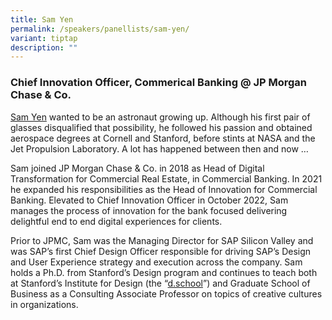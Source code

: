 ```yaml
---
title: Sam Yen
permalink: /speakers/panellists/sam-yen/
variant: tiptap
description: ""
---
```

<h3><strong>Chief Innovation Officer, Commerical Banking @ JP Morgan Chase &amp; Co.</strong></h3>
<p><a href="https://www.linkedin.com/in/yensam/" rel="noopener nofollow" target="_blank">Sam Yen</a> wanted
to be an astronaut growing up. Although his first pair of glasses disqualified
that possibility, he followed his passion and obtained aerospace degrees
at Cornell and Stanford, before stints at NASA and the Jet Propulsion Laboratory.
A lot has happened between then and now …</p>
<p>Sam joined JP Morgan Chase &amp; Co. in 2018 as Head of Digital Transformation
for Commercial Real Estate, in Commercial Banking. In 2021 he expanded
his responsibilities as the Head of Innovation for Commercial Banking.
Elevated to Chief Innovation Officer in October 2022, Sam manages the process
of innovation for the bank focused delivering delightful end to end digital
experiences for clients.</p>
<p>Prior to JPMC, Sam was the Managing Director for SAP Silicon Valley and
was SAP’s first Chief Design Officer responsible for driving SAP’s Design
and User Experience strategy and execution across the company. Sam holds
a Ph.D. from Stanford’s Design program and continues to teach both at Stanford’s
Institute for Design (the “<a href="http://d.school" rel="noopener noreferrer nofollow" target="_blank">d.school</a>”) and Graduate School of Business as
a Consulting Associate Professor on topics of creative cultures in organizations.</p>
<p></p>
